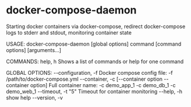 # docker-compose-daemon
Starting docker containers via docker-compose, redirect docker-compose logs to stderr and stdout, monitoring container state

USAGE:
   docker-compose-daemon [global options] command [command options] [arguments...]

COMMANDS:
   help, h	Shows a list of commands or help for one command

GLOBAL OPTIONS:
   --configuration, -f 						Docker compose config file: -f /path/to/docker-compose.yml
   --container, -c [--container option --container option]	Full container name: -c demo_app_1 -c demo_db_1 -c demo_web_1
   --timeout, -t "5"						Timeout for container monitoring
   --help, -h							show help
   --version, -v
